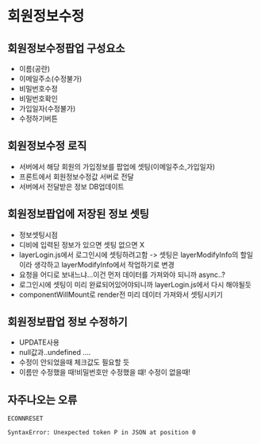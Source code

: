 # 회원정보수정

## 회원정보수정팝업 구성요소
- 이름(공란)
- 이메일주소(수정불가)
- 비밀번호수정
- 비밀번호확인
- 가입일자(수정불가)
- 수정하기버튼

## 회원정보수정 로직
- 서버에서 해당 회원의 가입정보를 팝업에 셋팅(이메일주소,가입일자)
- 프론트에서 회원정보수정값 서버로 전달
- 서버에서 전달받은 정보 DB업데이트

## 회원정보팝업에 저장된 정보 셋팅
- 정보셋팅시점
- 디비에 입력된 정보가 있으면 셋팅 없으면 X
- layerLogin.js에서 로그인시에 셋팅하려고함 -> 셋팅은 layerModifyInfo의 할일이라 생각하고 layerModifyInfo에서 작업하기로 변경
- 요청을 어디로 보내느냐...이건 먼저 데이터를 가져와야 되니까 async..?
- 로그인시에 셋팅이 미리 완료되어있어야되니까 layerLogin.js에서 다시 해야될듯
- componentWillMount로 render전 미리 데이터 가져와서 셋팅시키기

## 회원정보팝업 정보 수정하기
- UPDATE사용
- null값과..undefined ....
- 수정이 안되었을때 체크값도 필요할 듯
- 이름만 수정했을 때!비밀번호만 수정했을 떄! 수정이 없을때!

## 자주나오는 오류
`ECONNRESET`

`SyntaxError: Unexpected token P in JSON at position 0`
